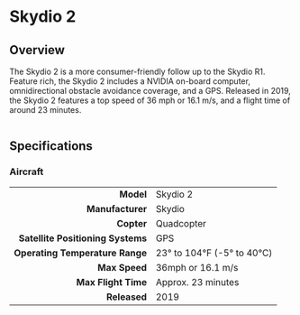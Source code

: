 # Skydio 2

## Overview

The Skydio 2 is a more consumer-friendly follow up to the Skydio R1.  Feature rich, the Skydio 2 includes a NVIDIA on-board computer, omnidirectional obstacle avoidance coverage, and a GPS.  Released in 2019, the Skydio 2 features a top speed of 36 mph or 16.1 m/s, and a flight time of around 23 minutes.

<figure><img src="../../.gitbook/assets/image (100).png" alt=""><figcaption></figcaption></figure>

## Specifications

### Aircraft

|                                   |                          |
| --------------------------------: | ------------------------ |
|                         **Model** | Skydio 2                 |
|                  **Manufacturer** | Skydio                   |
|                        **Copter** | Quadcopter               |
| **Satellite Positioning Systems** | GPS                      |
|   **Operating Temperature Range** | 23° to 104℉ (-5° to 40℃) |
|                     **Max Speed** | 36mph or 16.1 m/s        |
|               **Max Flight Time** | Approx. 23 minutes       |
|                      **Released** | 2019                     |
